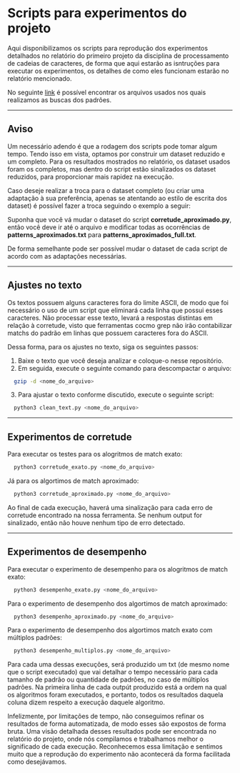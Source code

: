 # Scripts para experimentos do projeto

Aqui disponibilizamos os scripts para reprodução dos experimentos detalhados no relatório do primeiro projeto da disciplina de processamento de cadeias de caracteres, de forma que aqui estarão as isntruções para executar os experimentos, os detalhes de como eles funcionam estarão no relatório mencionado.

No seguinte [link](http://pizzachili.dcc.uchile.cl/texts/nlang/) é possível encontrar os arquivos usados nos quais realizamos as buscas dos padrões.

---

## Aviso

Um necessário adendo é que a rodagem dos scripts pode tomar algum tempo. Tendo isso em vista, optamos por construir um dataset reduzido e um completo. Para os resultados mostrados no relatório, os dataset usados foram os completos, mas dentro do script estão sinalizados os dataset reduzidos, para proporcionar mais rapidez na execução.

Caso deseje realizar a troca para o dataset completo (ou criar uma adaptação à sua preferência, apenas se atentando ao estilo de escrita dos dataset) é possível fazer a troca seguindo o exemplo a seguir:

Suponha que você vá mudar o dataset do script **corretude_aproximado.py**, então você deve ir até o arquivo e modificar todas as ocorrências de **patterns_aproximados.txt** para **patterns_aproximados_full.txt**.

De forma semelhante pode ser possível mudar o dataset de cada script de acordo com as adaptações necessárias.

---

## Ajustes no texto

Os textos possuem alguns caracteres fora do limite ASCII, de modo que foi necessário o uso de um script que eliminará cada linha que possui esses caracteres. Não processar esse texto, levará a respostas distintas em relação à corretude, visto que ferramentas cocmo grep não irão contabilizar matchs do padrão em linhas que possuem caracteres fora do ASCII.

Dessa forma, para os ajustes no texto, siga os seguintes passos:

1. Baixe o texto que você deseja analizar e coloque-o nesse repositório.
2. Em seguida, execute o seguinte comando para descompactar o arquivo: 
```bash 
  gzip -d <nome_do_arquivo> 
  ```
3. Para ajustar o texto conforme discutido, execute o seguinte script:
```bash
  python3 clean_text.py <nome_do_arquivo>
  ```
---

## Experimentos de corretude

Para executar os testes para os alogritmos de match exato:
```bash
  python3 corretude_exato.py <nome_do_arquivo>
  ```

Já para os algortimos de match aproximado:
```bash
  python3 corretude_aproximado.py <nome_do_arquivo>
  ```
 
Ao final de cada execução, haverá uma sinalização para cada erro de corretude encontrado na nossa ferramenta. Se nenhum output for sinalizado, então não houve nenhum tipo de erro detectado.

---

## Experimentos de desempenho

Para executar o experimento de desempenho para os alogritmos de match exato:
```bash
  python3 desempenho_exato.py <nome_do_arquivo>
  ```

Para o experimento de desempenho dos algortimos de match aproximado:
```bash
  python3 desempenho_aproximado.py <nome_do_arquivo>
  ```

Para o experimento de desempenho dos algortimos match exato com múltiplos padrões:
```bash
  python3 desempenho_multiplos.py <nome_do_arquivo>
  ```
Para cada uma dessas execuções, será produzido um txt (de mesmo nome que o script executado) que vai detalhar o tempo necessário para cada tamanho de padrão ou quantidade de padrões, no caso de múltiplos padrões. Na primeira linha de cada outpút produzido está a ordem na qual os algoritmos foram executados, e portanto,
todos os resultados daquela coluna dizem respeito a execução daquele algoritmo.

Infelizmente, por limitações de tempo, não conseguimos refinar os resultados de forma automatizada, de modo esses são expostos de forma bruta. Uma visão detalhada
desses resultados pode ser encontrada no relatório do projeto, onde nós compilamos e trabalhamos melhor o significado de cada execução. Reconhecemos essa limitação e sentimos muito que a reprodução do experimento não acontecerá da forma facilitada como desejávamos.
